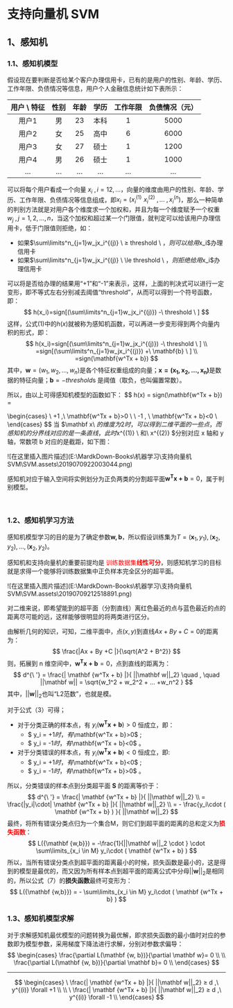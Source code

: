 

# 支持向量机 SVM

## 1、感知机

### 1.1、感知机模型

假设现在要判断是否给某个客户办理信用卡，已有的是用户的性别、年龄、学历、工作年限、负债情况等信息，用户个人金融信息统计如下表所示：

| 用户 \  特征 | 性别 | 年龄 | 学历 | 工作年限 | 负债情况（元） |
| :----------: | :--: | :--: | :--: | :------: | :------------: |
|    用户1     |  男  |  23  | 本科 |    1     |      5000      |
|    用户2     |  女  |  25  | 高中 |    6     |      6000      |
|    用户3     |  女  |  27  | 硕士 |    1     |      1200      |
|    用户4     |  男  |  26  | 硕士 |    1     |      1000      |
|      …       |  …   |  …   |  …   |    …     |       …        |

可以将每个用户看成一个向量 $x_i \ , i=12,...$，向量的维度由用户的性别、年龄、学历、工作年限、负债情况等信息组成，即$x_i=( x^{(1)}_i\,\, x^{(2)}_i \ ,...\ , x^{(n}_i )$，那么一种简单的判别方法就是对用户各个维度求一个加权和，并且为每一个维度赋予一个权重$w_j \ , j=1,2,...,n$，当这个加权和超过某一个门限值，就判定可以给该用户办理信用卡，低于门限值则拒绝，如：

- 如果$\sum\limits^n_{j=1}w_jx_i^{(j)} \ ≥ threshold \ $，则可以给用$x_i$办理信用卡
- 如果$\sum\limits^n_{j=1}w_jx_i^{(j)} \ \le threshold \ $，则拒绝给用$x_i$办理信用卡

可以将是否给办理的结果用“+1”和“-1”来表示，这样，上面的判决式可以进行一定变形，即不等式左右分别减去阈值“threshold”，从而可以得到一个符号函数，即：
$$
h(x_i)=sign[(\sum\limits^n_{j=1}w_jx_i^{(j)}) -\ threshold \ ]
$$
这样，公式(1)中的$h(x)$就被称为感知机函数，可以再进一步变形得到两个向量内积的形式，即：
$$
h(x_i)=sign[(\sum\limits^n_{j=1}w_jx_i^{(j)}) -\ threshold \ ] \\
=sign[(\sum\limits^n_{j=1}w_jx_i^{(j)}) +\ \mathbf{b} \ ] \\
=sign(\mathbf{w^Tx + b})
$$
其中，$\mathbf{w}=(w_1, w_2 ,..., w_n)$是各个特征权重组成的向量；$\mathbf {x = (x_1, x_2 ,..., x_n)}$是数据的特征向量；$\mathbf b = - threshold$s 是阈值（取负，也叫偏置常数）。

所以，由以上可得感知机模型的函数如下：
$$
h(x) = sign(\mathbf{w^Tx + b}) =

\begin{cases}
\ +1  ,\ \mathbf{w^Tx + b}>0  \\
\ -1 , \ \mathbf{w^Tx + b}<0  \\
\end{cases}
$$
当 $\mathbf x\ $的维度为2时，可以得到二维平面的一些点，而感知机的分界线对应的是一条直线，此时$x^{(1)} \ 和\ x^{(2)}  $分别对应 x 轴和 y 轴，常数项 b 对应的是截距，如下图：

![在这里插入图片描述](E:\MardkDown-Books\机器学习\支持向量机 SVM\SVM.assets\2019070922003044.png)

感知机对应于输入空间将实例划分为正负两类的分割超平面$\mathbf{w^Tx + b} = 0$，属于判别模型。

</br>

### 1.2、感知机学习方法

感知机模型学习的目的是为了确定参数$\mathbf {w,b}$，所以假设训练集为$T={ (\mathbf x_1,y_1) ,(\mathbf x_2,y_2) ,..., (\mathbf x_2,y_2) }$。

感知机和支持向量机的重要前提均是 <font color=#FF0000>训练数据集**线性可分**</font>，则感知机学习的目标就是求得一个能够将训练数据集中正负样本完全区分的超平面。

![在这里插入图片描述](E:\MardkDown-Books\机器学习\支持向量机 SVM\SVM.assets\20190709212518891.png)

对二维来说，即希望能到的超平面（分割直线）离红色最近的点与蓝色最近的点的距离尽可能的远，这样能够很明显的将两类进行区分。

由解析几何的知识，可知，二维平面中，点$(x, y)$到直线$Ax + By +C = 0$的距离为：
$$
\frac{|Ax + By +C |}{\sqrt{A^2 + B^2}}
$$
则，拓展到 n 维空间中，$\mathbf {w^Tx + b} = 0$，点到直线的距离为：
$$
d^{\ '} = \frac{| \mathbf {w^Tx + b} |}{ ||\mathbf w||_2} \quad , \quad ||\mathbf w|| = \sqrt{w_1^2 + w_2^2 + ... +w_n^2 }
$$
其中，$||\mathbf w||_2$也叫“L2范数”，也就是模。

对于公式（3）可得；

- 对于分类正确的样本点，有 $y_i ( \mathbf{w^Tx + b} ) > 0$ 恒成立，即：
  - $ y_i = +1$时，有$\mathbf{w^Tx + b}>0$ ;
  - $ y_i = -1$时，有$\mathbf{w^Tx + b}<0$ 。
- 对于分类错误的样本点，有 $y_i ( \mathbf{w^Tx + b} ) < 0$ 恒成立，即:
  - $ y_i = +1$时，有$\mathbf{w^Tx + b}<0$  ;
  - $ y_i = -1$时，有$\mathbf{w^Tx + b}>0$ 。

所以，分类错误的样本点到分类超平面 $\mathbf S$ 的距离等价于：
$$
d^{\ '} = \frac{| \mathbf {w^Tx + b} |}{ ||\mathbf w||_2}  \\
= \frac{|y_i|\cdot| \mathbf {w^Tx + b} |}{ ||\mathbf w||_2}  \\
= - \frac{y_i\cdot ( \mathbf {w^Tx + b} ) }{ ||\mathbf w||_2}
$$
最终，将所有错误分类点归为一个集合M，则它们到超平面的距离的总和定义为<font color=#ff000>**损失函数**</font>：
$$
L({\mathbf {w,b}}) = -\frac{1}{||\mathbf w||_2 \cdot } \cdot \sum\limits_{x_i \in M} y_i\cdot ( \mathbf {w^Tx + b} )
$$
所以，当所有错误分类点到超平面的距离最小的时候，损失函数是最小的，这是得到的模型是最优的，而又因为所有样本点到超平面的距离公式中分母$||\mathbf w||_2$是相同的，所以公式（7）的**损失函数**最终可变形为：
$$
L({\mathbf {w,b}}) = - \sum\limits_{x_i \in M} y_i\cdot ( \mathbf {w^Tx + b} )
$$

### 1.3、感知机模型求解

对于求解感知机最优模型的问题转换为最优解，即求损失函数的最小值时对应的参数即为模型参数，采用梯度下降法进行求解，分别对参数求偏导：
$$
\begin{cases}
\frac{\partial L(\mathbf {w, b})}{\partial \mathbf w}= 0  \\
\\
\frac{\partial L(\mathbf {w, b})}{\partial \mathbf b}= 0  \\
\end{cases}
$$




 









---


$$
\begin{cases}
\ \frac{| \mathbf {w^Tx + b} |}{ ||\mathbf w||_2} ≥ d  ,\ y^{(i)} \forall +1  \\
\\
\ \frac{| \mathbf {w^Tx + b} |}{ ||\mathbf w||_2} ≥ d  ,\ y^{(i)} \forall -1  \\
\end{cases}
$$
